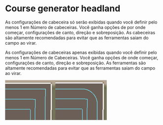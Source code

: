 # Course generator headland


As configurações de cabeceira só serão exibidas quando você definir pelo menos 1 em Número de cabeceiras.
Você ganha opções de por onde começar, configurações de canto, direção e sobreposição.
As cabeceiras são altamente recomendadas para evitar que as ferramentas saiam do campo ao virar.



As configurações de cabeceiras apenas exibidas quando você definir pelo menos 1 em Número de Cabeceiras.
Você ganha opções de onde começar, configurações de canto, direção e sobreposição.
As ferramentas são altamente recomendadas para evitar que as ferramentas saiam do campo ao virar.


![Image](https://raw.githubusercontent.com/Jan2903/CourseplayHelp/refs/heads/main/translation_data/sharproundcorner_0_0_330_130.png)

